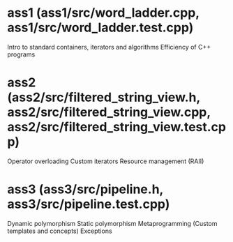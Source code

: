 # ass1 (ass1/src/word_ladder.cpp, ass1/src/word_ladder.test.cpp)
Intro to standard containers, iterators and algorithms
Efficiency of C++ programs

# ass2 (ass2/src/filtered_string_view.h, ass2/src/filtered_string_view.cpp, ass2/src/filtered_string_view.test.cpp)
Operator overloading
Custom iterators
Resource management (RAII)

# ass3 (ass3/src/pipeline.h, ass3/src/pipeline.test.cpp)
Dynamic polymorphism
Static polymorphism
Metaprogramming (Custom templates and concepts)
Exceptions